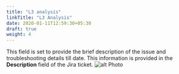 ```yaml
---
title: "L3 analysis"
linkTitle: "L3 Analysis"
date: 2020-01-11T12:59:30+05:30
draft: true
weight: 4
---
```

This field is set to provide the brief description of the issue and troubleshooting details till date. This information is provided in the **Description** field of the Jira ticket.
![alt Photo](/L3_analysis.png "Photo")
<br>
